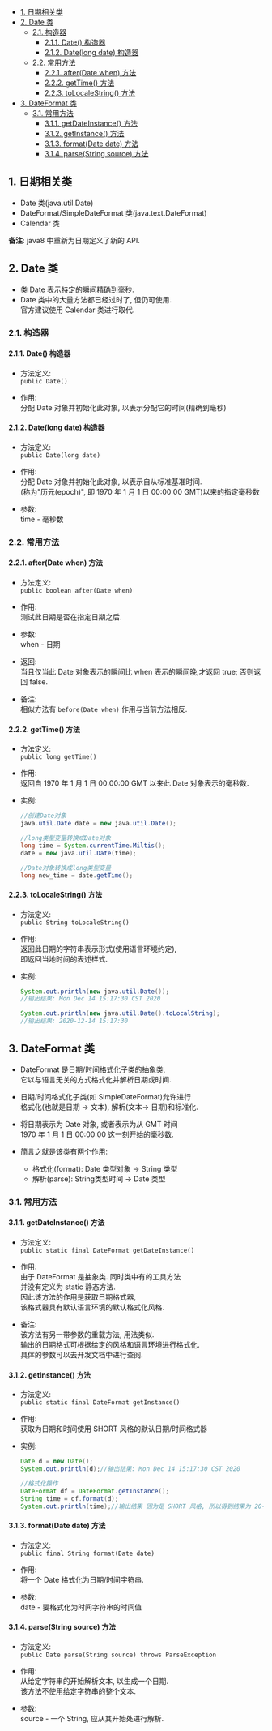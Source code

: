 <!-- TOC -->

- [1. 日期相关类](#1-日期相关类)
- [2. Date 类](#2-date-类)
  - [2.1. 构造器](#21-构造器)
    - [2.1.1. Date() 构造器](#211-date-构造器)
    - [2.1.2. Date(long date) 构造器](#212-datelong-date-构造器)
  - [2.2. 常用方法](#22-常用方法)
    - [2.2.1. after(Date when) 方法](#221-afterdate-when-方法)
    - [2.2.2. getTime() 方法](#222-gettime-方法)
    - [2.2.3. toLocaleString() 方法](#223-tolocalestring-方法)
- [3. DateFormat 类](#3-dateformat-类)
  - [3.1. 常用方法](#31-常用方法)
    - [3.1.1. getDateInstance() 方法](#311-getdateinstance-方法)
    - [3.1.2. getInstance() 方法](#312-getinstance-方法)
    - [3.1.3. format(Date date) 方法](#313-formatdate-date-方法)
    - [3.1.4. parse(String source) 方法](#314-parsestring-source-方法)

<!-- /TOC -->

## 1. 日期相关类
- Date 类(java.util.Date)
- DateFormat/SimpleDateFormat 类(java.text.DateFormat)
- Calendar 类  

**备注**: java8 中重新为日期定义了新的 API.

## 2. Date 类
- 类 Date 表示特定的瞬间精确到毫秒.
- Date 类中的大量方法都已经过时了, 但仍可使用.  
  官方建议使用 Calendar 类进行取代.

### 2.1. 构造器

#### 2.1.1. Date() 构造器
- 方法定义:  
  `public Date()`

- 作用:  
  分配 Date 对象并初始化此对象, 以表示分配它的时间(精确到毫秒)

#### 2.1.2. Date(long date) 构造器
- 方法定义:  
  `public Date(long date)`

- 作用:  
  分配 Date 对象并初始化此对象, 以表示自从标准基准时间.  
  (称为"历元(epoch)", 即 1970 年 1 月 1 日 00:00:00 GMT)以来的指定毫秒数

- 参数:  
  time - 毫秒数

### 2.2. 常用方法

#### 2.2.1. after(Date when) 方法
- 方法定义:  
  `public boolean after(Date when)`

- 作用:  
  测试此日期是否在指定日期之后.

- 参数:  
  when - 日期

- 返回:  
  当且仅当此 Date 对象表示的瞬间比 when 表示的瞬间晚,才返回 true; 否则返回 false.

- 备注:  
  相似方法有 `before(Date when)` 作用与当前方法相反.

#### 2.2.2. getTime() 方法  
- 方法定义:   
  `public long getTime()`

- 作用:  
  返回自 1970 年 1 月 1 日 00:00:00 GMT 以来此 Date 对象表示的毫秒数.

- 实例:  
  ```java
  //创建Date对象
  java.util.Date date = new java.util.Date();

  //long类型变量转换成Date对象  
  long time = System.currentTime.Miltis();
  date = new java.util.Date(time);

  //Date对象转换成long类型变量
  long new_time = date.getTime();
  ```

#### 2.2.3. toLocaleString() 方法  
- 方法定义:   
  `public String toLocaleString()`  

- 作用:  
  返回此日期的字符串表示形式(使用语言环境约定),  
  即返回当地时间的表述样式.

- 实例:  
  ```java
  System.out.println(new java.util.Date());
  //输出结果: Mon Dec 14 15:17:30 CST 2020

  System.out.println(new java.util.Date().toLocalString);
  //输出结果: 2020-12-14 15:17:30
  ```

## 3. DateFormat 类
- DateFormat 是日期/时间格式化子类的抽象类,  
  它以与语言无关的方式格式化并解析日期或时间.

- 日期/时间格式化子类(如 SimpleDateFormat)允许进行  
  格式化(也就是日期 -> 文本), 解析(文本-> 日期)和标准化.  

- 将日期表示为 Date 对象, 或者表示为从 GMT 时间  
  1970 年 1 月 1 日 00:00:00 这一刻开始的毫秒数.

- 简言之就是该类有两个作用:  
  - 格式化(format): Date 类型对象 -> String 类型
  - 解析(parse): String类型时间 -> Date 类型  

### 3.1. 常用方法 

#### 3.1.1. getDateInstance() 方法
- 方法定义:  
  `public static final DateFormat getDateInstance()`

- 作用:  
  由于 DateFormat 是抽象类. 同时类中有的工具方法  
  并没有定义为 static 静态方法.  
  因此该方法的作用是获取日期格式器,  
  该格式器具有默认语言环境的默认格式化风格.

- 备注:  
  该方法有另一带参数的重载方法, 用法类似.  
  输出的日期格式可根据给定的风格和语言环境进行格式化.  
  具体的参数可以去开发文档中进行查阅.

#### 3.1.2. getInstance() 方法
- 方法定义:  
  `public static final DateFormat getInstance()`

- 作用:  
  获取为日期和时间使用 SHORT 风格的默认日期/时间格式器

- 实例:  
  ```java
  Date d = new Date();
  System.out.println(d);//输出结果: Mon Dec 14 15:17:30 CST 2020
  
  //格式化操作
  DateFormat df = DateFormat.getInstance();
  String time = df.format(d);
  System.out.println(time);//输出结果 因为是 SHORT 风格, 所以得到结果为 20-12-14 下午3:17
  ```

#### 3.1.3. format(Date date) 方法
- 方法定义:  
  `public final String format(Date date)`

- 作用:  
  将一个 Date 格式化为日期/时间字符串.

- 参数:  
  date - 要格式化为时间字符串的时间值

#### 3.1.4. parse(String source) 方法
- 方法定义:  
  `public Date parse(String source) throws ParseException`

- 作用:  
  从给定字符串的开始解析文本, 以生成一个日期.  
  该方法不使用给定字符串的整个文本.

- 参数:  
  source - 一个 String, 应从其开始处进行解析.